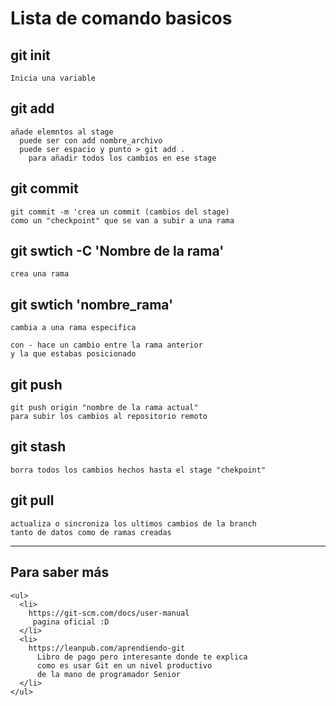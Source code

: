 <h1>Lista de comando basicos</h1>

  ## git init
    Inicia una variable

  ## git add
    añade elemntos al stage
      puede ser con add nombre_archivo
      puede ser espacio y punto > git add . 
        para añadir todos los cambios en ese stage

  ## git commit
    git commit -m 'crea un commit (cambios del stage) 
    como un "checkpoint" que se van a subir a una rama

  ## git swtich -C 'Nombre de la rama'
    crea una rama

  ## git swtich 'nombre_rama'
    cambia a una rama especifica
    
    con - hace un cambio entre la rama anterior 
    y la que estabas posicionado

  ## git push
    git push origin "nombre de la rama actual"
    para subir los cambios al repositorio remoto

  ## git stash
    borra todos los cambios hechos hasta el stage "chekpoint"

  ## git pull
    actualiza o sincroniza los ultimos cambios de la branch
    tanto de datos como de ramas creadas
  

  <hr/>

  ## Para saber más
    <ul>
      <li>
        https://git-scm.com/docs/user-manual
         pagina oficial :D
      </li>
      <li>
        https://leanpub.com/aprendiendo-git
          Libro de pago pero interesante donde te explica 
          como es usar Git en un nivel productivo
          de la mano de programador Senior
      </li>
    </ul>
  
  